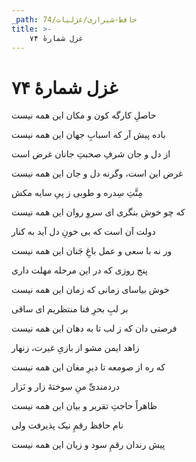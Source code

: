 ```yaml
---
_path: حافظ-شیرازی/غزلیات/74
title: >-
    غزل شمارهٔ ۷۴
---
```

# غزل شمارهٔ ۷۴

<div class="b" id="bn1"><div class="m1"><p>حاصلِ کارگه کون و مکان این همه نیست</p></div>
<div class="m2"><p>باده پیش آر که اسبابِ جهان این همه نیست</p></div></div>
<div class="b" id="bn2"><div class="m1"><p>از دل و جان شرفِ صحبتِ جانان غرض است</p></div>
<div class="m2"><p>غرض این است، وگرنه دل و جان این همه نیست</p></div></div>
<div class="b" id="bn3"><div class="m1"><p>مِنَّتِ سِدره و طوبی ز پیِ سایه مکش</p></div>
<div class="m2"><p>که چو خوش بنگری ای سروِ روان این همه نیست</p></div></div>
<div class="b" id="bn4"><div class="m1"><p>دولت آن است که بی خونِ دل آید به کنار</p></div>
<div class="m2"><p>ور نه با سعی و عمل باغِ جَنان این همه نیست</p></div></div>
<div class="b" id="bn5"><div class="m1"><p>پنج روزی که در این مرحله مهلت داری</p></div>
<div class="m2"><p>خوش بیاسای زمانی که زمان این همه نیست</p></div></div>
<div class="b" id="bn6"><div class="m1"><p>بر لبِ بحرِ فنا منتظریم ای ساقی</p></div>
<div class="m2"><p>فرصتی دان که ز لب تا به دهان این همه نیست</p></div></div>
<div class="b" id="bn7"><div class="m1"><p>زاهد ایمن مشو از بازیِ غیرت، زنهار</p></div>
<div class="m2"><p>که ره از صومعه تا دیرِ مغان این همه نیست</p></div></div>
<div class="b" id="bn8"><div class="m1"><p>دردمندیِّ منِ سوختهٔ زار و نَزار</p></div>
<div class="m2"><p>ظاهراً حاجتِ تقریر و بیان این همه نیست</p></div></div>
<div class="b" id="bn9"><div class="m1"><p>نام حافظ رقمِ نیک پذیرفت ولی</p></div>
<div class="m2"><p>پیش رندان رقمِ سود و زیان این همه نیست</p></div></div>

